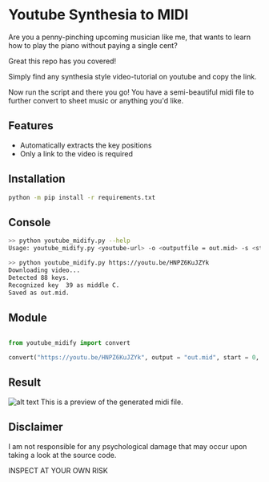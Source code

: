 
# Youtube Synthesia to MIDI

Are you a penny-pinching upcoming musician like me, that wants to learn how to play the piano without paying a single cent?

Great this repo has you covered!

Simply find any synthesia style video-tutorial on youtube and copy the link.

Now run the script and there you go! You have a semi-beautiful midi file to further convert to sheet music or anything you'd like.


## Features

- Automatically extracts the key positions
- Only a link to the video is required

## Installation

```bash
python -m pip install -r requirements.txt
```

## Console

```bash
>> python youtube_midify.py --help
Usage: youtube_midify.py <youtube-url> -o <outputfile = out.mid> -s <start_in_seconds = 0> -e <end_in_seconds = -1> -t <activation_threshold = 30> -k <proportional_keyboard_height_from_top = 0.88>

>> python youtube_midify.py https://youtu.be/HNPZ6KuJZYk
Downloading video...
Detected 88 keys.
Recognized key  39 as middle C.
Saved as out.mid.
```

## Module
```python

from youtube_midify import convert

convert("https://youtu.be/HNPZ6KuJZYk", output = "out.mid", start = 0, end = -1, keyboard_height = 0.85, threshold = 30)

```
## Result
![alt text](https://github.com/41pha1/MIDI-Converter/blob/main/example-midi.png?width=400)
This is a preview of the generated midi file.

## Disclaimer

I am not responsible for any psychological damage that may occur upon taking a look at the source code.

INSPECT AT YOUR OWN RISK
